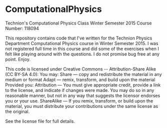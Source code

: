 # ComputationalPhysics
Technion's Computational Physics Class Winter Semester 2015
Course Number: 118094

This repository contains code that I've written for the Technion Physics Department Computational Physics course in Winter Semester 2015. 
I was not registered full time in this course and did some of the exercises when I felt like playing around with the questions. 
I do not promise bug free at any point. Enjoy. 

This code is licensed under Creative Commons -- Attribution-Share Alike (CC BY-SA 4.0): 
You may: 
Share — copy and redistribute the material in any medium or format
Adapt — remix, transform, and build upon the material
Provided you: 
Attribution — You must give appropriate credit, provide a link to the license, and indicate if changes were made. You may do so in any reasonable manner, but not in any way that suggests the licensor endorses you or your use.
ShareAlike — If you remix, transform, or build upon the material, you must distribute your contributions under the same license as the original.

See the license file for full details. 
